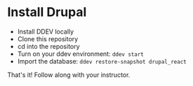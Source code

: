 # Install Drupal
- Install DDEV locally
- Clone this repository
- cd into the repository
- Turn on your ddev environment: `ddev start`
- Import the database: `ddev restore-snapshot drupal_react`

That's it! Follow along with your instructor.
